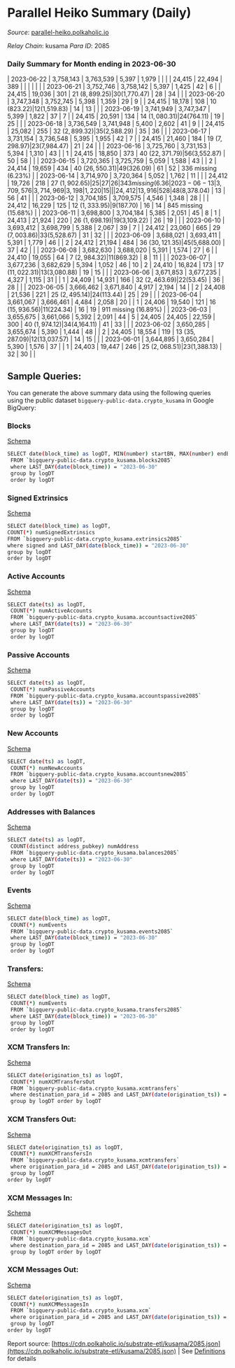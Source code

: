 # Parallel Heiko Summary (Daily)

_Source_: [parallel-heiko.polkaholic.io](https://parallel-heiko.polkaholic.io)

*Relay Chain*: kusama
*Para ID*: 2085



### Daily Summary for Month ending in 2023-06-30


| 2023-06-22 | 3,758,143 | 3,763,539 | 5,397 | 1,979 |  |  |  | 24,415 | 22,494 | 389  |   |   |  |  |  |
| 2023-06-21 | 3,752,746 | 3,758,142 | 5,397 | 1,425 | 42 | 6 |  | 24,415 | 19,036 | 301  | 21 ($8,899.25) | 30 ($1,770.47) | 28 | 34 |  |
| 2023-06-20 | 3,747,348 | 3,752,745 | 5,398 | 1,359 | 29 | 9 |  | 24,415 | 18,178 | 108  | 10 ($823.22) | 12 ($1,519.83) | 14 | 13 |  |
| 2023-06-19 | 3,741,949 | 3,747,347 | 5,399 | 1,822 | 37 | 7 |  | 24,415 | 20,591 | 134  | 14 ($1,080.31) | 24 ($764.11) | 19 | 25 |  |
| 2023-06-18 | 3,736,549 | 3,741,948 | 5,400 | 2,602 | 41 | 9 |  | 24,415 | 25,082 | 255  | 32 ($2,899.32) | 35 ($2,588.29) | 35 | 36 |  |
| 2023-06-17 | 3,731,154 | 3,736,548 | 5,395 | 1,955 | 42 | 7 |  | 24,415 | 21,460 | 184  | 19 ($7,298.97) | 23 ($7,984.47) | 21 | 24 |  |
| 2023-06-16 | 3,725,760 | 3,731,153 | 5,394 | 1,310 | 43 |  | 1 | 24,415 | 18,850 | 373  | 40 ($22,371.79) | 56 ($3,552.87) | 50 | 58 |  |
| 2023-06-15 | 3,720,365 | 3,725,759 | 5,059 | 1,588 | 43 |  | 2 | 24,414 | 19,659 | 434  | 40 ($26,550.31) | 49 ($326.09) | 61 | 52 | 336 missing (6.23%) |
| 2023-06-14 | 3,714,970 | 3,720,364 | 5,052 | 1,762 | 11 |  |  | 24,412 | 19,726 | 218  | 27 ($1,902.65) | 25  | 27 | 26 | 343 missing (6.36%) |
| 2023-06-13 | 3,709,576 | 3,714,969 | 3,198 | 1,220 | 15 |  |  | 24,412 | 13,916 | 528  | 48 ($8,378.04) | 13  | 56 | 41 |  |
| 2023-06-12 | 3,704,185 | 3,709,575 | 4,546 | 1,348 | 28 |  |  | 24,412 | 16,229 | 125  | 12 ($1,333.95) | 9 ($187.70) | 16 | 14 | 845 missing (15.68%) |
| 2023-06-11 | 3,698,800 | 3,704,184 | 5,385 | 2,051 | 45 | 8 | 1 | 24,413 | 21,924 | 220  | 26 ($1,698.19) | 19 ($3,109.22) | 26 | 19 |  |
| 2023-06-10 | 3,693,412 | 3,698,799 | 5,388 | 2,067 | 39 | 7 |  | 24,412 | 23,060 | 665  | 29 ($7,003.86) | 33 ($5,528.67) | 31 | 32 |  |
| 2023-06-09 | 3,688,021 | 3,693,411 | 5,391 | 1,779 | 46 |  | 2 | 24,412 | 21,194 | 484  | 36 ($30,121.35) | 45 ($5,688.00) | 37 | 42 |  |
| 2023-06-08 | 3,682,630 | 3,688,020 | 5,391 | 1,574 | 27 | 6 |  | 24,410 | 19,055 | 64  | 7 ($2,984.32) | 11 ($869.32) | 8 | 11 |  |
| 2023-06-07 | 3,677,236 | 3,682,629 | 5,394 | 1,052 | 46 | 10 | 2 | 24,410 | 16,824 | 173  | 17 ($11,022.31) | 13 ($3,080.88) | 19 | 15 |  |
| 2023-06-06 | 3,671,853 | 3,677,235 | 4,327 | 1,115 | 31 |  | 1 | 24,409 | 14,931 | 166  | 32 ($2,463.69) | 22 ($53.45) | 36 | 28 |  |
| 2023-06-05 | 3,666,462 | 3,671,840 | 4,917 | 2,194 | 14 |  | 2 | 24,408 | 21,536 | 221  | 25 ($2,495.14) | 24 ($113.44) | 25 | 29 |  |
| 2023-06-04 | 3,661,067 | 3,666,461 | 4,484 | 2,058 | 20 |  | 1 | 24,406 | 19,540 | 121  | 16 ($15,936.56) | 11 ($224.34) | 16 | 19 | 911 missing (16.89%) |
| 2023-06-03 | 3,655,675 | 3,661,066 | 5,392 | 2,091 | 44 | 5 | 24,405 | 24,405 | 22,159 | 300  | 40 ($1,974.12) | 34 ($4,164.11) | 41 | 33 |  |
| 2023-06-02 | 3,650,285 | 3,655,674 | 5,390 | 1,444 | 48 |  | 2 | 24,405 | 18,554 | 119  | 13 ($35,287.09) | 12 ($13,037.57) | 14 | 15 |  |
| 2023-06-01 | 3,644,895 | 3,650,284 | 5,390 | 1,576 | 37 |  | 1 | 24,403 | 19,447 | 246  | 25 ($2,068.51) | 23 ($1,388.13) | 32 | 30 |  |

## Sample Queries:
You can generate the above summary data using the following queries using the public dataset `bigquery-public-data.crypto_kusama` in Google BigQuery:


### Blocks 

[Schema](https://github.com/colorfulnotion/substrate-etl/blob/main/schema/blocks.json)

```bash
SELECT date(block_time) as logDT, MIN(number) startBN, MAX(number) endBN, COUNT(*) numBlocks 
 FROM `bigquery-public-data.crypto_kusama.blocks2085`  
 where LAST_DAY(date(block_time)) = "2023-06-30" 
 group by logDT 
 order by logDT
```

### Signed Extrinsics 

[Schema](https://github.com/colorfulnotion/substrate-etl/blob/main/schema/extrinsics.json)

```bash
SELECT date(block_time) as logDT, 
COUNT(*) numSignedExtrinsics 
FROM `bigquery-public-data.crypto_kusama.extrinsics2085`  
where signed and LAST_DAY(date(block_time)) = "2023-06-30" 
group by logDT 
order by logDT
```

### Active Accounts 

[Schema](https://github.com/colorfulnotion/substrate-etl/blob/main/schema/accountsactive.json)

```bash
SELECT date(ts) as logDT, 
 COUNT(*) numActiveAccounts 
 FROM `bigquery-public-data.crypto_kusama.accountsactive2085` 
 where LAST_DAY(date(ts)) = "2023-06-30" 
 group by logDT 
 order by logDT
```

### Passive Accounts 

[Schema](https://github.com/colorfulnotion/substrate-etl/blob/main/schema/accountspassive.json)

```bash
SELECT date(ts) as logDT, 
 COUNT(*) numPassiveAccounts 
 FROM `bigquery-public-data.crypto_kusama.accountspassive2085` 
 where LAST_DAY(date(ts)) = "2023-06-30" 
 group by logDT 
 order by logDT
```

### New Accounts 

[Schema](https://github.com/colorfulnotion/substrate-etl/blob/main/schema/accountsnew.json)

```bash
SELECT date(ts) as logDT, 
 COUNT(*) numNewAccounts 
 FROM `bigquery-public-data.crypto_kusama.accountsnew2085` 
 where LAST_DAY(date(ts)) = "2023-06-30" 
 group by logDT
 order by logDT
```

### Addresses with Balances 

[Schema](https://github.com/colorfulnotion/substrate-etl/blob/main/schema/balances.json)

```bash
SELECT date(ts) as logDT,
 COUNT(distinct address_pubkey) numAddress 
 FROM `bigquery-public-data.crypto_kusama.balances2085` 
 where LAST_DAY(date(ts)) = "2023-06-30" 
 group by logDT 
 order by logDT
```

### Events 

[Schema](https://github.com/colorfulnotion/substrate-etl/blob/main/schema/events.json)

```bash
SELECT date(block_time) as logDT, 
 COUNT(*) numEvents 
 FROM `bigquery-public-data.crypto_kusama.events2085` 
 where LAST_DAY(date(block_time)) = "2023-06-30" 
 group by logDT 
 order by logDT
```

### Transfers:

[Schema](https://github.com/colorfulnotion/substrate-etl/blob/main/schema/transfers.json)

```bash
SELECT date(block_time) as logDT, 
 COUNT(*) numEvents 
 FROM `bigquery-public-data.crypto_kusama.transfers2085` 
 where LAST_DAY(date(block_time)) = "2023-06-30" 
 group by logDT 
 order by logDT
```

### XCM Transfers In: 

[Schema](https://github.com/colorfulnotion/substrate-etl/blob/main/schema/xcmtransfers.json)

```bash
SELECT date(origination_ts) as logDT, 
 COUNT(*) numXCMTransfersOut 
 FROM `bigquery-public-data.crypto_kusama.xcmtransfers` 
 where destination_para_id = 2085 and LAST_DAY(date(origination_ts)) = "2023-06-30" 
 group by logDT order by logDT
```

### XCM Transfers Out: 

[Schema](https://github.com/colorfulnotion/substrate-etl/blob/main/schema/xcmtransfers.json)

```bash
SELECT date(origination_ts) as logDT, 
 COUNT(*) numXCMTransfersIn 
 FROM `bigquery-public-data.crypto_kusama.xcmtransfers` 
 where origination_para_id = 2085 and LAST_DAY(date(origination_ts)) = "2023-06-30" 
 group by logDT 
order by logDT
```

### XCM Messages In: 

[Schema](https://github.com/colorfulnotion/substrate-etl/blob/main/schema/xcm.json)

```bash
SELECT date(origination_ts) as logDT, 
 COUNT(*) numXCMMessagesOut 
 FROM `bigquery-public-data.crypto_kusama.xcm` 
 where destination_para_id = 2085 and LAST_DAY(date(origination_ts)) = "2023-06-30" 
 group by logDT order by logDT
```

### XCM Messages Out: 

[Schema](https://github.com/colorfulnotion/substrate-etl/blob/main/schema/xcm.json)

```bash
SELECT date(origination_ts) as logDT, 
 COUNT(*) numXCMMessagesIn 
 FROM `bigquery-public-data.crypto_kusama.xcm` 
 where origination_para_id = 2085 and LAST_DAY(date(origination_ts)) = "2023-06-30" 
 group by logDT 
order by logDT
```


Report source: [https://cdn.polkaholic.io/substrate-etl/kusama/2085.json](https://cdn.polkaholic.io/substrate-etl/kusama/2085.json) | See [Definitions](/DEFINITIONS.md) for details
